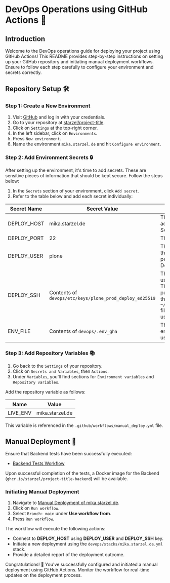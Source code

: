 # DevOps Operations using GitHub Actions 🚀

## Introduction

Welcome to the DevOps operations guide for deploying your project using GitHub Actions! This README provides step-by-step instructions on setting up your GitHub repository and initiating manual deployment workflows. Ensure to follow each step carefully to configure your environment and secrets correctly.

## Repository Setup 🛠️

### Step 1: Create a New Environment

1. Visit [GitHub](https://github.com/) and log in with your credentials.
2. Go to your repository at [starzel/project-title](https://github.com/starzel/project-title).
3. Click on `Settings` at the top-right corner.
4. In the left sidebar, click on `Environments`.
5. Press `New environment`.
6. Name the environment `mika.starzel.de` and hit `Configure environment`.

### Step 2: Add Environment Secrets 🔒

After setting up the environment, it's time to add secrets. These are sensitive pieces of information that should be kept secure. Follow the steps below:

1. In the `Secrets` section of your environment, click `Add secret`.
2. Refer to the table below and add each secret individually:

| Secret Name | Secret Value | Description |
|-------------|--------------|-------------|
| DEPLOY_HOST | mika.starzel.de | The hostname or IP address of your Docker Swarm manager. |
| DEPLOY_PORT | 22 | The SSHD Port. |
| DEPLOY_USER | plone | The user to connect to the deploy host, with permissions to run Docker commands. |
| DEPLOY_SSH  | Contents of `devops/etc/keys/plone_prod_deploy_ed25519` | The private SSH key used for connection. The corresponding public key should be in the `~/.ssh/authorized_keys` file of the deployment user. |
| ENV_FILE    | Contents of `devops/.env_gha` | The file containing environment variables used by the stack file. |

### Step 3: Add Repository Variables 📚

1. Go back to the `Settings` of your repository.
2. Click on `Secrets and Variables`, then `Actions`.
3. Under `Variables`, you’ll find sections for `Environment variables` and `Repository variables`.

Add the repository variable as follows:

| Name     | Value |
|----------|-------|
| LIVE_ENV | mika.starzel.de |

This variable is referenced in the `.github/workflows/manual_deploy.yml` file.

## Manual Deployment 🚀

Ensure that Backend tests have been successfully executed:

- [Backend Tests Workflow](https://github.com/starzel/project-title/actions/workflows/backend.yml)

Upon successful completion of the tests, a Docker image for the Backend (`ghcr.io/starzel/project-title-backend`) will be available.

### Initiating Manual Deployment

1. Navigate to [Manual Deployment of mika.starzel.de](https://github.com/starzel/project-title/actions/workflows/manual-deploy.yml).
2. Click on `Run workflow`.
3. Select `Branch: main` under **Use workflow from**.
4. Press `Run workflow`.

The workflow will execute the following actions:

- Connect to **DEPLOY_HOST** using **DEPLOY_USER** and **DEPLOY_SSH** key.
- Initiate a new deployment using the `devops/stacks/mika.starzel.de.yml` stack.
- Provide a detailed report of the deployment outcome.

Congratulations! 🎉 You've successfully configured and initiated a manual deployment using GitHub Actions. Monitor the workflow for real-time updates on the deployment process.

